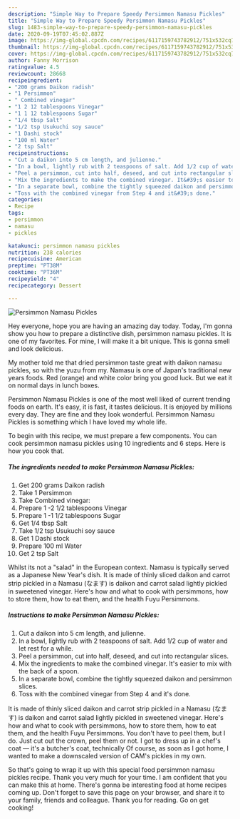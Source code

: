 ```yaml
---
description: "Simple Way to Prepare Speedy Persimmon Namasu Pickles"
title: "Simple Way to Prepare Speedy Persimmon Namasu Pickles"
slug: 1483-simple-way-to-prepare-speedy-persimmon-namasu-pickles
date: 2020-09-19T07:45:02.887Z
image: https://img-global.cpcdn.com/recipes/6117159743782912/751x532cq70/persimmon-namasu-pickles-recipe-main-photo.jpg
thumbnail: https://img-global.cpcdn.com/recipes/6117159743782912/751x532cq70/persimmon-namasu-pickles-recipe-main-photo.jpg
cover: https://img-global.cpcdn.com/recipes/6117159743782912/751x532cq70/persimmon-namasu-pickles-recipe-main-photo.jpg
author: Fanny Morrison
ratingvalue: 4.5
reviewcount: 28668
recipeingredient:
- "200 grams Daikon radish"
- "1 Persimmon"
- " Combined vinegar"
- "1 2 12 tablespoons Vinegar"
- "1 1 12 tablespoons Sugar"
- "1/4 tbsp Salt"
- "1/2 tsp Usukuchi soy sauce"
- "1 Dashi stock"
- "100 ml Water"
- "2 tsp Salt"
recipeinstructions:
- "Cut a daikon into 5 cm length, and julienne."
- "In a bowl, lightly rub with 2 teaspoons of salt. Add 1/2 cup of water and let rest for a while."
- "Peel a persimmon, cut into half, deseed, and cut into rectangular slices."
- "Mix the ingredients to make the combined vinegar. It&#39;s easier to mix with the back of a spoon."
- "In a separate bowl, combine the tightly squeezed daikon and persimmon slices."
- "Toss with the combined vinegar from Step 4 and it&#39;s done."
categories:
- Recipe
tags:
- persimmon
- namasu
- pickles

katakunci: persimmon namasu pickles 
nutrition: 238 calories
recipecuisine: American
preptime: "PT38M"
cooktime: "PT36M"
recipeyield: "4"
recipecategory: Dessert

---
```



![Persimmon Namasu Pickles](https://img-global.cpcdn.com/recipes/6117159743782912/751x532cq70/persimmon-namasu-pickles-recipe-main-photo.jpg)

Hey everyone, hope you are having an amazing day today. Today, I'm gonna show you how to prepare a distinctive dish, persimmon namasu pickles. It is one of my favorites. For mine, I will make it a bit unique. This is gonna smell and look delicious.

My mother told me that dried persimmon taste great with daikon namasu pickles, so with the yuzu from my. Namasu is one of Japan&#39;s traditional new years foods. Red (orange) and white color bring you good luck. But we eat it on normal days in lunch boxes.

Persimmon Namasu Pickles is one of the most well liked of current trending foods on earth. It's easy, it is fast, it tastes delicious. It is enjoyed by millions every day. They are fine and they look wonderful. Persimmon Namasu Pickles is something which I have loved my whole life.


To begin with this recipe, we must prepare a few components. You can cook persimmon namasu pickles using 10 ingredients and 6 steps. Here is how you cook that.

<!--inarticleads1-->

##### The ingredients needed to make Persimmon Namasu Pickles:

1. Get 200 grams Daikon radish
1. Take 1 Persimmon
1. Take  Combined vinegar:
1. Prepare 1 -2 1/2 tablespoons Vinegar
1. Prepare 1 -1 1/2 tablespoons Sugar
1. Get 1/4 tbsp Salt
1. Take 1/2 tsp Usukuchi soy sauce
1. Get 1 Dashi stock
1. Prepare 100 ml Water
1. Get 2 tsp Salt


Whilst its not a &#34;salad&#34; in the European context. Namasu is typically served as a Japanese New Year&#39;s dish. It is made of thinly sliced daikon and carrot strip pickled in a Namasu (なます) is daikon and carrot salad lightly pickled in sweetened vinegar. Here&#39;s how and what to cook with persimmons, how to store them, how to eat them, and the health Fuyu Persimmons. 

<!--inarticleads2-->

##### Instructions to make Persimmon Namasu Pickles:

1. Cut a daikon into 5 cm length, and julienne.
1. In a bowl, lightly rub with 2 teaspoons of salt. Add 1/2 cup of water and let rest for a while.
1. Peel a persimmon, cut into half, deseed, and cut into rectangular slices.
1. Mix the ingredients to make the combined vinegar. It&#39;s easier to mix with the back of a spoon.
1. In a separate bowl, combine the tightly squeezed daikon and persimmon slices.
1. Toss with the combined vinegar from Step 4 and it&#39;s done.


It is made of thinly sliced daikon and carrot strip pickled in a Namasu (なます) is daikon and carrot salad lightly pickled in sweetened vinegar. Here&#39;s how and what to cook with persimmons, how to store them, how to eat them, and the health Fuyu Persimmons. You don&#39;t have to peel them, but I do. Just cut out the crown, peel them or not. I got to dress up in a chef&#39;s coat — it&#39;s a butcher&#39;s coat, technically Of course, as soon as I got home, I wanted to make a downscaled version of CAM&#39;s pickles in my own. 

So that's going to wrap it up with this special food persimmon namasu pickles recipe. Thank you very much for your time. I am confident that you can make this at home. There's gonna be interesting food at home recipes coming up. Don't forget to save this page on your browser, and share it to your family, friends and colleague. Thank you for reading. Go on get cooking!
